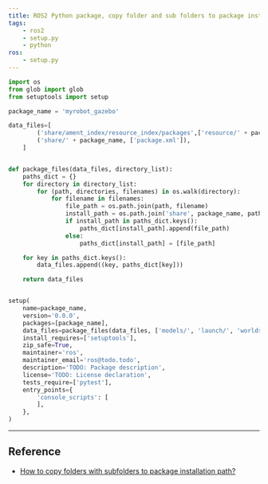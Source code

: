 ```yaml
---
title: ROS2 Python package, copy folder and sub folders to package install 
tags:
    - ros2
    - setup.py
    - python
ros:
    - setup.py
---
```


```python title="setup.py" linenums="1" hl_lines="1"
import os
from glob import glob
from setuptools import setup

package_name = 'myrobot_gazebo'

data_files=[
        ('share/ament_index/resource_index/packages',['resource/' + package_name]),
        ('share/' + package_name, ['package.xml']),
    ]


def package_files(data_files, directory_list):
    paths_dict = {}
    for directory in directory_list:
        for (path, directories, filenames) in os.walk(directory):
            for filename in filenames:
                file_path = os.path.join(path, filename)
                install_path = os.path.join('share', package_name, path)
                if install_path in paths_dict.keys():
                    paths_dict[install_path].append(file_path)
                else:
                    paths_dict[install_path] = [file_path]

    for key in paths_dict.keys():
        data_files.append((key, paths_dict[key]))

    return data_files


setup(
    name=package_name,
    version='0.0.0',
    packages=[package_name],
    data_files=package_files(data_files, ['models/', 'launch/', 'worlds/']),
    install_requires=['setuptools'],
    zip_safe=True,
    maintainer='ros',
    maintainer_email='ros@todo.todo',
    description='TODO: Package description',
    license='TODO: License declaration',
    tests_require=['pytest'],
    entry_points={
        'console_scripts': [
        ],
    },
)
```

---

## Reference
- [How to copy folders with subfolders to package installation path?](https://answers.ros.org/question/397319/how-to-copy-folders-with-subfolders-to-package-installation-path/)